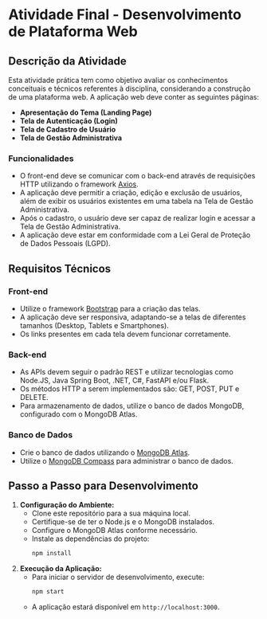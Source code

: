 # Atividade Final - Desenvolvimento de Plataforma Web

## Descrição da Atividade

Esta atividade prática tem como objetivo avaliar os conhecimentos conceituais e técnicos referentes à disciplina, considerando a construção de uma plataforma web. A aplicação web deve conter as seguintes páginas:

- **Apresentação do Tema (Landing Page)**
- **Tela de Autenticação (Login)**
- **Tela de Cadastro de Usuário**
- **Tela de Gestão Administrativa**

### Funcionalidades

- O front-end deve se comunicar com o back-end através de requisições HTTP utilizando o framework [Axios](https://axios-http.com).
- A aplicação deve permitir a criação, edição e exclusão de usuários, além de exibir os usuários existentes em uma tabela na Tela de Gestão Administrativa.
- Após o cadastro, o usuário deve ser capaz de realizar login e acessar a Tela de Gestão Administrativa.
- A aplicação deve estar em conformidade com a Lei Geral de Proteção de Dados Pessoais (LGPD).

## Requisitos Técnicos

### Front-end

- Utilize o framework [Bootstrap](https://getbootstrap.com) para a criação das telas.
- A aplicação deve ser responsiva, adaptando-se a telas de diferentes tamanhos (Desktop, Tablets e Smartphones).
- Os links presentes em cada tela devem funcionar corretamente.

### Back-end

- As APIs devem seguir o padrão REST e utilizar tecnologias como Node.JS, Java Spring Boot, .NET, C#, FastAPI e/ou Flask.
- Os métodos HTTP a serem implementados são: GET, POST, PUT e DELETE.
- Para armazenamento de dados, utilize o banco de dados MongoDB, configurado com o MongoDB Atlas.

### Banco de Dados

- Crie o banco de dados utilizando o [MongoDB Atlas](https://www.mongodb.com/cloud/atlas/register).
- Utilize o [MongoDB Compass](https://www.mongodb.com/products/compass) para administrar o banco de dados.

## Passo a Passo para Desenvolvimento

1. **Configuração do Ambiente:**
   - Clone este repositório para a sua máquina local.
   - Certifique-se de ter o Node.js e o MongoDB instalados.
   - Configure o MongoDB Atlas conforme necessário.
   - Instale as dependências do projeto:
     ```bash
     npm install
     ```
2. **Execução da Aplicação:**
   - Para iniciar o servidor de desenvolvimento, execute:
     ```bash
     npm start
     ```
   - A aplicação estará disponível em `http://localhost:3000`.
